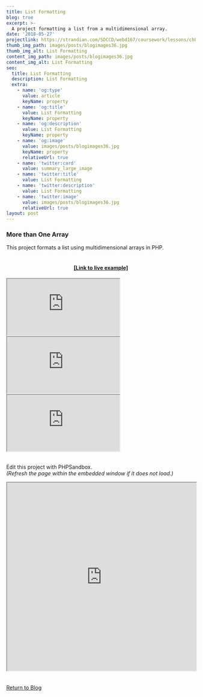 ```yaml
---
title: List Formatting
blog: true
excerpt: >-
  A project formatting a list from a multidimensional array.
date: '2018-05-27'
projectlink: https://strandian.com/SDCCD/webd167/coursework/lessons/ch02/multi.php
thumb_img_path: images/posts/blogimages36.jpg
thumb_img_alt: List Formatting
content_img_path: images/posts/blogimages36.jpg
content_img_alt: List Formatting
seo:
  title: List Formatting
  description: List Formatting
  extra:
    - name: 'og:type'
      value: article
      keyName: property
    - name: 'og:title'
      value: List Formatting
      keyName: property
    - name: 'og:description'
      value: List Formatting
      keyName: property
    - name: 'og:image'
      value: images/posts/blogimages36.jpg
      keyName: property
      relativeUrl: true
    - name: 'twitter:card'
      value: summary_large_image
    - name: 'twitter:title'
      value: List Formatting
    - name: 'twitter:description'
      value: List Formatting
    - name: 'twitter:image'
      value: images/posts/blogimages36.jpg
      relativeUrl: true
layout: post
---
```


### More than One Array
This project formats a list using multidimensional arrays in PHP.
<br />
<br />
<h4 align="center"><a href="https://strandian.com/SDCCD/webd167/coursework/lessons/ch02/multi.php" target="_blank">[Link to live example]</a></h4>
<div id="hideweb1">
  <div class="thumbnail-container" title="Web Development Portfolio"><a href="https://strandian.com/SDCCD/webd167/coursework/lessons/ch02/multi.php" target="_blank">
    <div class="thumbnail">
      <iframe sandbox src="https://strandian.com/SDCCD/webd167/coursework/lessons/ch02/multi.php" onload="this.style.opacity = 1"></iframe>
    </div>
    </a> </div>
</div>
<div id="hideweb2">
  <div class="thumbnail-container" title="Web Development Portfolio"><a href="https://strandian.com/SDCCD/webd167/coursework/lessons/ch02/multi.php" target="_blank">
    <div class="thumbnail">
      <iframe sandbox src="https://strandian.com/SDCCD/webd167/coursework/lessons/ch02/multi.php" onload="this.style.opacity = 1"></iframe>
    </div>
    </a> </div>
</div>
<div id="hideweb3">
  <div class="thumbnail-container" title="Web Development Portfolio"><a href="https://strandian.com/SDCCD/webd167/coursework/lessons/ch02/multi.php" target="_blank">
    <div class="thumbnail">
      <iframe sandbox src="https://strandian.com/SDCCD/webd167/coursework/lessons/ch02/multi.php" onload="this.style.opacity = 1"></iframe>
    </div>
    </a> </div>
</div>
<br />

Edit this project with PHPSandbox.<br />
*(Refresh the page within the embedded window if it does not load.)*
<iframe src="https://phpsandbox.io/e/x/hbobe?&layout=EditorPreview&iframeId=4vexzzto61&theme=dark&defaultPath=/&showExplorer=no" style="display: block" loading="lazy" allow="accelerometer; autoplay; encrypted-media; gyroscope; picture-in-picture" height="500" width="100%"></iframe>
<br />
<br />
<a class="button" href="/blog/">
  Return to Blog
</a>

<script async src="https://cpwebassets.codepen.io/assets/embed/ei.js"></script>
